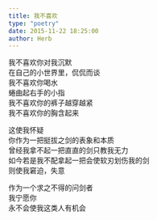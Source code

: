 ```yaml
---  
title: 我不喜欢  
type: "poetry"  
date: 2015-11-22 18:25:00  
author: Herb  
---  
```

我不喜欢你对我沉默  
在自己的小世界里，侃侃而谈  
我不喜欢你喝水  
蜷曲起右手的小指  
我不喜欢你的裤子越穿越紧  
我不喜欢你的胸含起来  

这使我怀疑  
你作为一把挺拔之剑的表象和本质  
曾经我拿不起一把直直的剑只教我无力  
如今若是我不配拿起一把会使软刃划伤我的剑  
则使我窘迫，失意  

作为一个求之不得的问剑者  
我宁愿你  
永不会使我这类人有机会